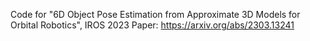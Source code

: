 Code for "6D Object Pose Estimation from Approximate 3D Models for Orbital Robotics", IROS 2023
Paper: https://arxiv.org/abs/2303.13241
